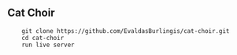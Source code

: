 ## Cat Choir

```
    git clone https://github.com/EvaldasBurlingis/cat-choir.git
    cd cat-choir
    run live server
```
